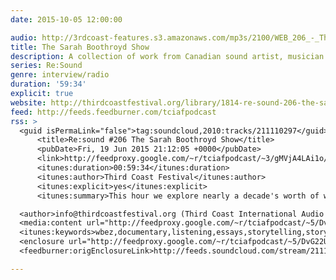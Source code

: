 ```yaml
---
date: 2015-10-05 12:00:00

audio: http://3rdcoast-features.s3.amazonaws.com/mp3s/2100/WEB_206_-_The_Sarah_Boothroyd_Show.mp3
title: The Sarah Boothroyd Show
description: A collection of work from Canadian sound artist, musician and radio producer Sarah Boothroyd.
series: Re:Sound
genre: interview/radio
duration: '59:34'
explicit: true
website: http://thirdcoastfestival.org/library/1814-re-sound-206-the-sarah-boothroyd-show
feed: http://feeds.feedburner.com/tciafpodcast
rss: >
  <guid isPermaLink="false">tag:soundcloud,2010:tracks/211110297</guid>
      <title>Re:sound #206 The Sarah Boothroyd Show</title>
      <pubDate>Fri, 19 Jun 2015 21:12:05 +0000</pubDate>
      <link>http://feedproxy.google.com/~r/tciafpodcast/~3/gMVjA4LAi1o/resound-206-the-sarah-boothroyd-show</link>
      <itunes:duration>00:59:34</itunes:duration>
      <itunes:author>Third Coast Festival</itunes:author>
      <itunes:explicit>yes</itunes:explicit>
      <itunes:summary>This hour we explore nearly a decade's worth of work from Canadian sound artist, musician and radio producer Sarah Boothroyd.</description>

  <author>info@thirdcoastfestival.org (Third Coast International Audio Festival)</author>
  <media:content url="http://feedproxy.google.com/~r/tciafpodcast/~5/DvG22UuUHjc/211110297-thirdcoast-resound-206-the-sarah-boothroyd-show.mp3" type="audio/mpeg" />
  <itunes:keywords>wbez,documentary,listening,essays,storytelling,story,stories,radiophonics,investigative,sound,art,podcasts,audio,adventures,international</itunes:keywords><feedburner:origLink>https://soundcloud.com/thirdcoast/resound-206-the-sarah-boothroyd-show</feedburner:origLink>
  <enclosure url="http://feedproxy.google.com/~r/tciafpodcast/~5/DvG22UuUHjc/211110297-thirdcoast-resound-206-the-sarah-boothroyd-show.mp3" length="0" type="audio/mpeg" />
  <feedburner:origEnclosureLink>http://feeds.soundcloud.com/stream/211110297-thirdcoast-resound-206-the-sarah-boothroyd-show.mp3</feedburner:origEnclosureLink>

---
```


